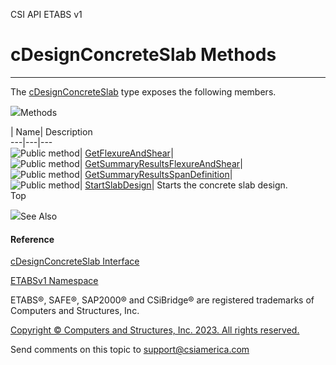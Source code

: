 ﻿

CSI API ETABS v1

# cDesignConcreteSlab Methods  
  
---  
  
The [cDesignConcreteSlab](a5c5241b-dd55-b98a-9865-6841fb277116.htm) type
exposes the following members.

![](../icons/SectionExpanded.png)Methods

| Name| Description  
---|---|---  
![Public method](../icons/pubmethod.gif)|
[GetFlexureAndShear](ee4e76b3-7819-ddeb-0419-1114dfd51166.htm)|  
![Public method](../icons/pubmethod.gif)|
[GetSummaryResultsFlexureAndShear](60d1cdf7-76e9-2cc9-d6e9-7a26af98d0f5.htm)|  
![Public method](../icons/pubmethod.gif)|
[GetSummaryResultsSpanDefinition](c6ed7027-be48-cd2b-9ab3-29f89163cab8.htm)|  
![Public method](../icons/pubmethod.gif)|
[StartSlabDesign](cd9e7732-7efd-e703-ec5c-eaf73b1b0f75.htm)|  Starts the
concrete slab design.  
Top

![](../icons/SectionExpanded.png)See Also

#### Reference

[cDesignConcreteSlab Interface](a5c5241b-dd55-b98a-9865-6841fb277116.htm)

[ETABSv1 Namespace](2780f1b8-2033-5289-2298-1cdb2a7508d9.htm)

ETABS®, SAFE®, SAP2000® and CSiBridge® are registered trademarks of Computers
and Structures, Inc.  

[Copyright © Computers and Structures, Inc. 2023. All rights
reserved.](http://www.csiamerica.com)

Send comments on this topic to
[support@csiamerica.com](mailto:support%40csiamerica.com?Subject=CSI%20API%20ETABS%20v1)

